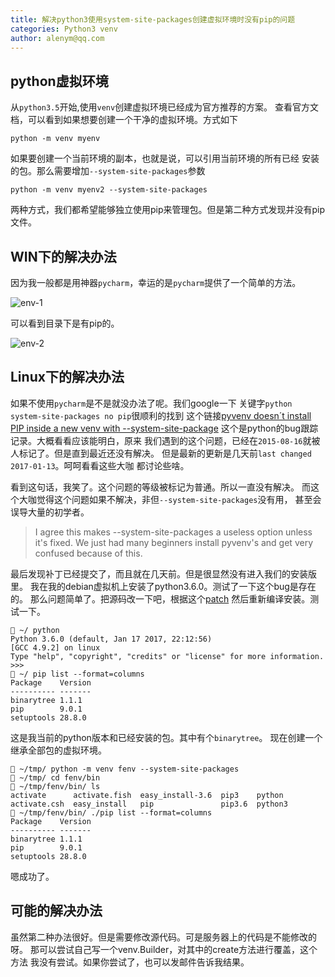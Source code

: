 ```yaml
---
title: 解决python3使用system-site-packages创建虚拟环境时没有pip的问题
categories: Python3 venv
author: alenym@qq.com
---
```




## <a name="hh0"></a> python虚拟环境 ##





从`python3.5`开始,使用`venv`创建虚拟环境已经成为官方推荐的方案。
查看官方文档，可以看到如果想要创建一个干净的虚拟环境。方式如下

	python -m venv myenv


<!-- more -->



如果要创建一个当前环境的副本，也就是说，可以引用当前环境的所有已经
安装的包。那么需要增加`--system-site-packages`参数

	python -m venv myenv2 --system-site-packages






两种方式，我们都希望能够独立使用pip来管理包。但是第二种方式发现并没有pip
文件。

## <a name="hh1"></a> WIN下的解决办法 ##






因为我一般都是用神器`pycharm`，幸运的是`pycharm`提供了一个简单的方法。

![env-1](/images/env-1.png)

可以看到目录下是有pip的。

![env-2](/images/env-2.png)


## <a name="hh2"></a> Linux下的解决办法 ##






如果不使用`pycharm`是不是就没办法了呢。我们google一下
关键字`python system-site-packages no pip`很顺利的找到
这个链接[pyvenv doesn´t install PIP inside a new venv with --system-site-package](https://bugs.python.org/issue24875)
这个是python的bug跟踪记录。大概看看应该能明白，原来
我们遇到的这个问题，已经在`2015-08-16`就被人标记了。但是直到最近还没有解决。
但是最新的更新是几天前`last changed 2017-01-13`。呵呵看看这些大咖
都讨论些啥。






看到这句话，我笑了。这个问题的等级被标记为普通。所以一直没有解决。
而这个大咖觉得这个问题如果不解决，非但`--system-site-packages`没有用，
甚至会误导大量的初学者。

> I agree this makes --system-site-packages a useless option unless it's fixed. We just had many beginners install pyvenv's and get very confused because of this.






最后发现补丁已经提交了，而且就在几天前。但是很显然没有进入我们的安装版里。
我在我的debian虚拟机上安装了python3.6.0。测试了一下这个bug是存在的。
那么问题简单了。把源码改一下吧，根据这个[patch](https://bugs.python.org/review/24875/patch/19738/77413)
然后重新编译安装。测试一下。

	 ~/ python
	Python 3.6.0 (default, Jan 17 2017, 22:12:56) 
	[GCC 4.9.2] on linux
	Type "help", "copyright", "credits" or "license" for more information.
	>>> 
	 ~/ pip list --format=columns
	Package    Version
	---------- -------
	binarytree 1.1.1  
	pip        9.0.1  
	setuptools 28.8.0 





这是我当前的python版本和已经安装的包。其中有个`binarytree`。
现在创建一个继承全部包的虚拟环境。

	 ~/tmp/ python -m venv fenv --system-site-packages
	 ~/tmp/ cd fenv/bin
	 ~/tmp/fenv/bin/ ls
	activate      activate.fish  easy_install-3.6  pip3    python
	activate.csh  easy_install   pip               pip3.6  python3
	 ~/tmp/fenv/bin/ ./pip list --format=columns
	Package    Version
	---------- -------
	binarytree 1.1.1  
	pip        9.0.1  
	setuptools 28.8.0 





嗯成功了。

## <a name="hh3"></a> 可能的解决办法 ##






虽然第二种办法很好。但是需要修改源代码。可是服务器上的代码是不能修改的呀。
那可以尝试自己写一个venv.Builder，对其中的create方法进行覆盖，这个方法
我没有尝试。如果你尝试了，也可以发邮件告诉我结果。

